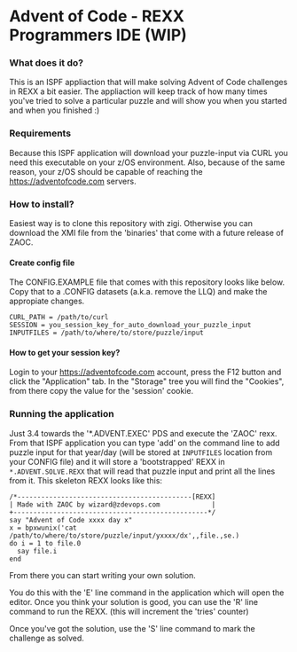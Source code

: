 # Advent of Code - REXX Programmers IDE (WIP)

### What does it do?
This is an ISPF appliaction that will make solving Advent of Code challenges in REXX a bit easier.
The appliaction will keep track of how many times you've tried to solve a particular puzzle and will show you when you started and when you finished :)

### Requirements
Because this ISPF application will download your puzzle-input via CURL you need this executable on your z/OS environment.
Also, because of the same reason, your z/OS should be capable of reaching the https://adventofcode.com servers.

### How to install?
Easiest way is to clone this repository with zigi. Otherwise you can download the XMI file from the 'binaries' that come with a future release of ZAOC.

#### Create config file
The CONFIG.EXAMPLE file that comes with this repository looks like below. Copy that to a .CONFIG datasets (a.k.a. remove the LLQ) and make the appropiate changes.

    CURL_PATH = /path/to/curl                                        
    SESSION = you_session_key_for_auto_download_your_puzzle_input    
    INPUTFILES = /path/to/where/to/store/puzzle/input                

#### How to get your session key?
Login to your https://adventofcode.com account, press the F12 button and click the "Application" tab.
In the "Storage" tree you will find the "Cookies", from there copy the value for the 'session' cookie.

### Running the application
Just 3.4 towards the '*.ADVENT.EXEC' PDS and execute the 'ZAOC' rexx. 
From that ISPF application you can type 'add' on the command line to add puzzle input for that year/day (will be stored at `INPUTFILES` location from your CONFIG file) 
and it will store a 'bootstrapped' REXX in `*.ADVENT.SOLVE.REXX` that will read that puzzle input and print all the lines from it. This skeleton REXX looks like this:

    /*--------------------------------------------[REXX]           
    | Made with ZAOC by wizard@zdevops.com             |             
    +-------------------------------------------------*/           
    say "Advent of Code xxxx day x"                                
    x = bpxwunix('cat /path/to/where/to/store/puzzle/input/yxxxx/dx',,file.,se.)
    do i = 1 to file.0                                             
      say file.i                                                   
    end                 

From there you can start writing your own solution. 

You do this with the 'E' line command in the application which will open the editor. Once you think your solution is good,
you can use the 'R' line command to run the REXX. (this will increment the 'tries' counter)

Once you've got the solution, use the 'S' line command to mark the challenge as solved.
